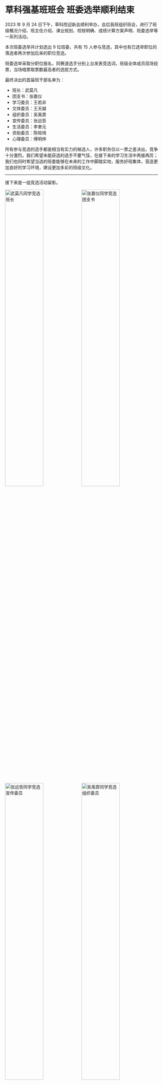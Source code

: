 # 草科强基班班会 班委选举顺利结束

2023 年 9 月 24 日下午，草科院迎新会顺利举办，会后我班组织班会，进行了班级概况介绍、班主任介绍、课业规划、校规明确、成绩计算方案声明、班委选举等一系列活动。

本次班委选举共计划选出 9 位班委，共有 15 人参与竞选，其中也有已选举职位的落选者再次参加后来的职位竞选。

班委选举采取分职位报名，同赛道选手分别上台发表竞选词，班级全体成员现场投票，当场唱票取票数最高者的选拔方式。

最终决出的首届班干部名单为：

- 班长：武莫凡
- 团支书：张嘉仪
- 学习委员：王若非
- 文体委员：王天越
- 组织委员：吴禹霏
- 宣传委员：张远哲
- 生活委员：李聿元
- 资助委员：陈晗琦
- 心理委员：傅明烨

所有参与竞选的选手都是相当有实力的候选人，许多职务仅以一票之差决出，竞争十分激烈。我们希望未能获选的选手不要气馁，在接下来的学习生活中再接再厉；我们也同时希望当选的班委能够在未来的工作中脚踏实地，服务好班集体，营造更加良好的学习环境，建设更加多彩的班级文化。

---

接下来是一组竞选活动留影。

<img src="https://pic.imgdb.cn/item/65118b00c458853aef5aa41a.jpg" alt="武莫凡同学竞选班长" style="width: 50%;" /><img src="https://pic.imgdb.cn/item/65118b04c458853aef5aa4a4.jpg" alt="张嘉仪同学竞选团支书" style="width: 50%;" /><img src="https://pic.imgdb.cn/item/65118b06c458853aef5aa4fa.jpg" alt="张远哲同学竞选宣传委员" style="width: 50%;" /><img src="https://pic.imgdb.cn/item/65118b0fc458853aef5aa76a.jpg" alt="吴禹霏同学竞选组织委员" style="width: 50%;" /><img src="https://pic.imgdb.cn/item/65118b08c458853aef5aa569.jpg" alt="王若非同学竞选学习委员" style="width: 50%;" /><img src="https://pic.imgdb.cn/item/65118b0bc458853aef5aa623.jpg" alt="王天越同学竞选文体委员" style="width: 50%;" /><img src="https://pic.imgdb.cn/item/65118b13c458853aef5aad34.jpg" alt="李聿元同学竞选生活委员" style="width: 50%;" /><img src="https://pic.imgdb.cn/item/65118b1ac458853aef5ab82f.jpg" alt="陈晗琦同学竞选资助委员" style="width: 50%;" /><img src="https://pic.imgdb.cn/item/65118b1dc458853aef5abc04.jpg" alt="傅明烨同学竞选心理委员" style="width: 50%;" />